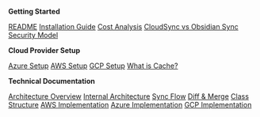 **Getting Started**

[README](/)
[Installation Guide](install.md)
[Cost Analysis](cost.md)
[CloudSync vs Obsidian Sync](comparison.md)
[Security Model](security.md)

**Cloud Provider Setup**

[Azure Setup](azure.md)
[AWS Setup](aws.md)
[GCP Setup](gcp.md)
[What is Cache?](cache.md)

**Technical Documentation**

[Architecture Overview](architecture.md)
[Internal Architecture](internals.md)
[Sync Flow](syncFlow.md)
[Diff & Merge](diffMerge.md)
[Class Structure](classes.md)
[AWS Implementation](awsFetch.md)
[Azure Implementation](azureFetch.md)
[GCP Implementation](gcpFetch.md)
